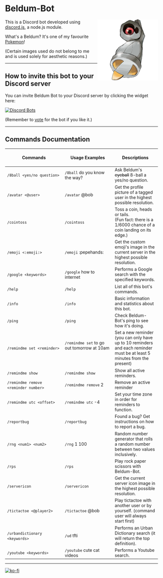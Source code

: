 # Beldum-Bot
<img src="https://github.com/Tony120914/Beldum-Bot/blob/master/images/374Beldum-Shiny.png?raw=true" width=200px align="right">

This is a Discord bot developed using [discord.js](https://discord.js.org/), a node.js module.

What's a Beldum? It's one of my favourite [Pokemon](https://bulbapedia.bulbagarden.net/wiki/Beldum_(Pok%C3%A9mon))!

(Certain images used do not belong to me and is used solely for aesthetic reasons.)

---

## How to invite this bot to your Discord server
You can invite Beldum Bot to your Discord server by clicking the widget here:


[![Discord Bots](https://top.gg/api/widget/454764425090433034.svg)](https://top.gg/bot/454764425090433034/invite)

(Remember to [vote](https://top.gg/bot/454764425090433034/vote) for the bot if you like it.)

---

## Commands Documentation
| <img width=475px> Commands <img width=475px> | <img width=500px> Usage Examples <img width=500px> | Descriptions |
| --- | --- | --- |
| `/8ball <yes/no question>` | `/8ball` do you know the way? | Ask Beldum's ~~eyeball~~ 8-ball a yes/no question. |
| `/avatar <@user>` | `/avatar` @bob | Get the profile picture of a tagged user in the highest possible resolution. |
| `/cointoss` | `/cointoss` | Toss a coin, heads or tails.<br>(Fun fact: there is a 1/6000 chance of a coin landing on its edge.) |
| `/emoji <:emoji:>` | `/emoji` :pepehands: | Get the custom emoji's image in the current server in the highest possible resolution. |
| `/google <keywords>` | `/google` how to internet | Performs a Google search with the specified keywords. |
| `/help` | `/help` | List all of this bot's commands. |
| `/info` | `/info` | Basic information and statistics about this bot. |
| `/ping` | `/ping` | Check Beldum-Bot's ping to see how it's doing. |
| `/remindme set <reminder>` | `/remindme set` to go out tomorrow at 10am <br><br> | Set a new reminder (you can only have up to 10 reminders and each reminder must be at least 5 minutes from the present) |
| `/remindme show` | `/remindme show` | Show all active reminders. |
| `/remindme remove <reminder number>` | `/remindme remove` 2 | Remove an active reminder |
| `/remindme utc <offset>` | `/remindme utc` -4 | Set your time zone in order for reminders to function. |
| `/reportbug ` | `/reportbug` | Found a bug? Get instructions on how to report a bug. |
| `/rng <num1> <num2>` | `/rng` 1 100 | Random number generator that rolls a random number between two values inclusively. |
| `/rps` | `/rps` | Play rock paper scissors with Beldum-Bot. |
| `/servericon` | `/servericon` | Get the current server icon image in the highest possible resolution. |
| `/tictactoe <@player2>` | `/tictactoe` @bob | Play tictactoe with another user or by yourself. (command user will always start first) |
| `/urbandictionary <keywords>` | `/ud` tfti | Performs an Urban Dictionary search (it will return the top definition). |
| `/youtube <keywords>` | `/youtube` cute cat videos | Performs a Youtube search. |

---

[![ko-fi](https://ko-fi.com/img/githubbutton_sm.svg)](https://ko-fi.com/E1E06BU7C)
